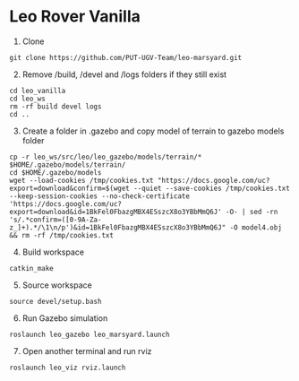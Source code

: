 # Leo Rover Vanilla #

1. Clone
```
git clone https://github.com/PUT-UGV-Team/leo-marsyard.git
```
2. Remove /build, /devel and /logs folders if they still exist
```
cd leo_vanilla
cd leo_ws
rm -rf build devel logs
cd ..
```
3. Create a folder in .gazebo and copy model of terrain to gazebo models folder
```
cp -r leo_ws/src/leo/leo_gazebo/models/terrain/* $HOME/.gazebo/models/terrain/
cd $HOME/.gazebo/models
wget --load-cookies /tmp/cookies.txt "https://docs.google.com/uc?export=download&confirm=$(wget --quiet --save-cookies /tmp/cookies.txt --keep-session-cookies --no-check-certificate 'https://docs.google.com/uc?export=download&id=1BkFel0FbazgMBX4ESszcX8o3YBbMmQ6J' -O- | sed -rn 's/.*confirm=([0-9A-Za-z_]+).*/\1\n/p')&id=1BkFel0FbazgMBX4ESszcX8o3YBbMmQ6J" -O model4.obj && rm -rf /tmp/cookies.txt

```
4. Build workspace
```
catkin_make
```
5. Source workspace
```
source devel/setup.bash
```
6. Run Gazebo simulation
```
roslaunch leo_gazebo leo_marsyard.launch
```
7. Open another terminal and run rviz
```
roslaunch leo_viz rviz.launch
```

